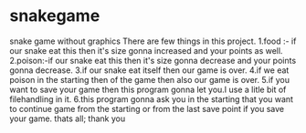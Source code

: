 # snakegame
snake game without graphics
There are few things in this project.
1.food :- if our snake eat this then it's size gonna increased and your points as well.
2.poison:-if our snake eat this then it's size gonna decrease and your points gonna decrease.
3.if our snake eat itself then our game is over.
4.if we eat poison in the starting then of the game then also our game is over.
5.if you want to save your game then this program gonna let you.I use a litle bit of filehandling in it.
6.this program gonna ask you in the starting that you want to continue game from the starting or from the last save point if you save your game.
thats all;
thank you
